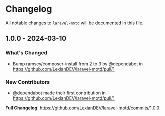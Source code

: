 # Changelog

All notable changes to `laravel-motd` will be documented in this file.

## 1.0.0 - 2024-03-10

### What's Changed

* Bump ramsey/composer-install from 2 to 3 by @dependabot in https://github.com/LexianDEV/laravel-motd/pull/1

### New Contributors

* @dependabot made their first contribution in https://github.com/LexianDEV/laravel-motd/pull/1

**Full Changelog**: https://github.com/LexianDEV/laravel-motd/commits/1.0.0
